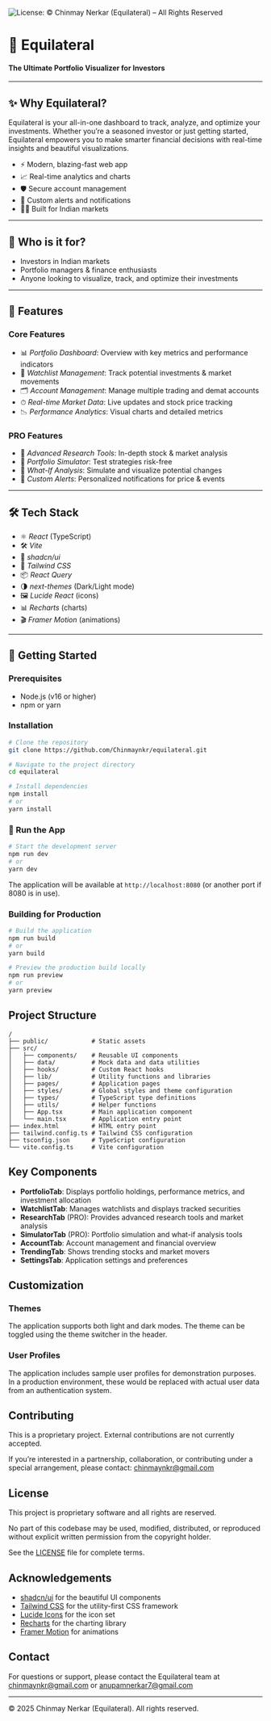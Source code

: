 ![License: © Chinmay Nerkar (Equilateral) – All Rights Reserved](https://img.shields.io/badge/License-All--rights--reserved-red)

# 🚀 Equilateral

#### The Ultimate Portfolio Visualizer for Investors

---

## ✨ Why Equilateral?

Equilateral is your all-in-one dashboard to track, analyze, and optimize your investments. Whether you’re a seasoned investor or just getting started, Equilateral empowers you to make smarter financial decisions with real-time insights and beautiful visualizations.

- ⚡ Modern, blazing-fast web app
- 📈 Real-time analytics and charts
- 🛡 Secure account management
- 🔔 Custom alerts and notifications
- 🧑‍💻 Built for Indian markets

---

## 👤 Who is it for?

- Investors in Indian markets
- Portfolio managers & finance enthusiasts
- Anyone looking to visualize, track, and optimize their investments

---

## 🌟 Features

### Core Features

- 📊 *Portfolio Dashboard*: Overview with key metrics and performance indicators
- 👀 *Watchlist Management*: Track potential investments & market movements
- 🗂 *Account Management*: Manage multiple trading and demat accounts
- ⏱ *Real-time Market Data*: Live updates and stock price tracking
- 📉 *Performance Analytics*: Visual charts and detailed metrics

### PRO Features

- 🧠 *Advanced Research Tools*: In-depth stock & market analysis
- 🧪 *Portfolio Simulator*: Test strategies risk-free
- 🔮 *What-If Analysis*: Simulate and visualize potential changes
- 🚨 *Custom Alerts*: Personalized notifications for price & events

---

## 🛠 Tech Stack

- ⚛ *React* (TypeScript)
- 🛠 *Vite*
- 💎 *shadcn/ui*
- 🎨 *Tailwind CSS*
- 📦 *React Query*
- 🌗 *next-themes* (Dark/Light mode)
- 🖼 *Lucide React* (icons)
- 📊 *Recharts* (charts)
- 🎬 *Framer Motion* (animations)

---

## 🚦 Getting Started

### Prerequisites

- Node.js (v16 or higher)
- npm or yarn

### Installation

```bash
# Clone the repository
git clone https://github.com/Chinmaynkr/equilateral.git

# Navigate to the project directory
cd equilateral

# Install dependencies
npm install
# or
yarn install
```

### 🚀 Run the App

```bash
# Start the development server
npm run dev
# or
yarn dev
```

The application will be available at `http://localhost:8080` (or another port if 8080 is in use).

### Building for Production

```bash
# Build the application
npm run build
# or
yarn build

# Preview the production build locally
npm run preview
# or
yarn preview
```

## Project Structure

```
/
├── public/            # Static assets
├── src/
│   ├── components/    # Reusable UI components
│   ├── data/          # Mock data and data utilities
│   ├── hooks/         # Custom React hooks
│   ├── lib/           # Utility functions and libraries
│   ├── pages/         # Application pages
│   ├── styles/        # Global styles and theme configuration
│   ├── types/         # TypeScript type definitions
│   ├── utils/         # Helper functions
│   ├── App.tsx        # Main application component
│   └── main.tsx       # Application entry point
├── index.html         # HTML entry point
├── tailwind.config.ts # Tailwind CSS configuration
├── tsconfig.json      # TypeScript configuration
└── vite.config.ts     # Vite configuration
```

## Key Components

- **PortfolioTab**: Displays portfolio holdings, performance metrics, and investment allocation
- **WatchlistTab**: Manages watchlists and displays tracked securities
- **ResearchTab** (PRO): Provides advanced research tools and market analysis
- **SimulatorTab** (PRO): Portfolio simulation and what-if analysis tools
- **AccountTab**: Account management and financial overview
- **TrendingTab**: Shows trending stocks and market movers
- **SettingsTab**: Application settings and preferences

## Customization

### Themes

The application supports both light and dark modes. The theme can be toggled using the theme switcher in the header.

### User Profiles

The application includes sample user profiles for demonstration purposes. In a production environment, these would be replaced with actual user data from an authentication system.

## Contributing

This is a proprietary project. External contributions are not currently accepted.

If you’re interested in a partnership, collaboration, or contributing under a special arrangement, please contact: chinmaynkr@gmail.com

## License

This project is proprietary software and all rights are reserved.

No part of this codebase may be used, modified, distributed, or reproduced without explicit written permission from the copyright holder.

See the [LICENSE](./LICENSE) file for complete terms.

## Acknowledgements

- [shadcn/ui](https://ui.shadcn.com/) for the beautiful UI components
- [Tailwind CSS](https://tailwindcss.com/) for the utility-first CSS framework
- [Lucide Icons](https://lucide.dev/) for the icon set
- [Recharts](https://recharts.org/) for the charting library
- [Framer Motion](https://www.framer.com/motion/) for animations

## Contact

For questions or support, please contact the Equilateral team at chinmaynkr@gmail.com or anupamnerkar7@gmail.com

---

© 2025 Chinmay Nerkar (Equilateral). All rights reserved.
